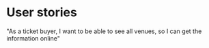 # User stories

"As a ticket buyer, I want to be able to see all venues, so I can get the information online"